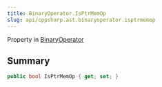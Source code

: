```yaml
---
title: BinaryOperator.IsPtrMemOp
slug: api/cppsharp.ast.binaryoperator.isptrmemop
---
```

Property in [BinaryOperator](/api/cppsharp/ast/binaryoperator)

## Summary



```csharp
public bool IsPtrMemOp { get; set; }
```


